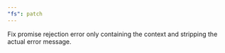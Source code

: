 ```yaml
---
"fs": patch
---
```


Fix promise rejection error only containing the context and stripping the actual error message.
